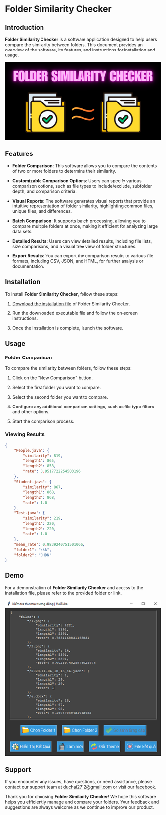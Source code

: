 # Folder Similarity Checker

## Introduction

**Folder Similarity Checker** is a software application designed to help users compare the similarity between folders. This document provides an overview of the software, its features, and instructions for installation and usage.

![Folder Similarity Checker](./assets/demo/fsc.png)

## Features

- **Folder Comparison**: This software allows you to compare the contents of two or more folders to determine their similarity.

- **Customizable Comparison Options**: Users can specify various comparison options, such as file types to include/exclude, subfolder depth, and comparison criteria.

- **Visual Reports**: The software generates visual reports that provide an intuitive representation of folder similarity, highlighting common files, unique files, and differences.

- **Batch Comparison**: It supports batch processing, allowing you to compare multiple folders at once, making it efficient for analyzing large data sets.

- **Detailed Results**: Users can view detailed results, including file lists, size comparisons, and a visual tree view of folder structures.

- **Export Results**: You can export the comparison results to various file formats, including CSV, JSON, and HTML, for further analysis or documentation.

## Installation

To install **Folder Similarity Checker**, follow these steps:

1. [Download the installation file](https://drive.google.com/file/d/1K_NqP5sS4d2VaG0uL7x5mwJxOYtKUnHm/view?usp=sharing) of Folder Similarity Checker.

2. Run the downloaded executable file and follow the on-screen instructions.

3. Once the installation is complete, launch the software.

## Usage

### Folder Comparison

To compare the similarity between folders, follow these steps:

1. Click on the "New Comparison" button.

2. Select the first folder you want to compare.

3. Select the second folder you want to compare.

4. Configure any additional comparison settings, such as file type filters and other options.

5. Start the comparison process.

### Viewing Results

```json
{
    "People.java": {
        "similarity": 819,
        "length1": 865,
        "length2": 858,
        "rate": 0.9517722254503196
    },
    "Student.java": {
        "similarity": 867,
        "length1": 868,
        "length2": 868,
        "rate": 1.0
    },
    "Test.java": {
        "similarity": 219,
        "length1": 220,
        "length2": 220,
        "rate": 1.0
    },
    "mean_rate": 0.9839240751501066,
    "folder1": "kkk",
    "folder2": "DHDN"
}
```

## Demo

For a demonstration of **Folder Similarity Checker** and access to the installation file, please refer to the provided folder or link.

![Folder Similarity Checker](./assets/demo/demo4.png)

## Support

If you encounter any issues, have questions, or need assistance, please contact our support team at duchai2712@gmail.com or visit our [facebook](https://www.facebook.com/chiatayde/).

Thank you for choosing **Folder Similarity Checker**! We hope this software helps you efficiently manage and compare your folders. Your feedback and suggestions are always welcome as we continue to improve our product.

